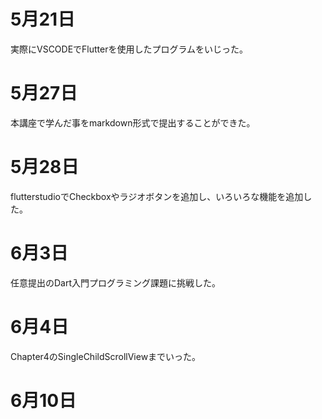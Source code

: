 # 5月21日
実際にVSCODEでFlutterを使用したプログラムをいじった。
# 5月27日
本講座で学んだ事をmarkdown形式で提出することができた。
# 5月28日
flutterstudioでCheckboxやラジオボタンを追加し、いろいろな機能を追加した。
# 6月3日
任意提出のDart入門プログラミング課題に挑戦した。
# 6月4日
Chapter4のSingleChildScrollViewまでいった。
# 6月10日
